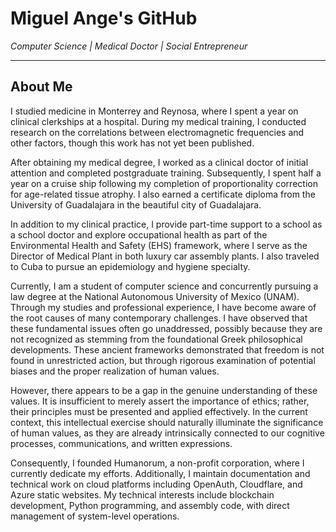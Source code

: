 # Miguel Ange's GitHub

*Computer Science | Medical Doctor | Social Entrepreneur*

---

## About Me

I studied medicine in Monterrey and Reynosa, where I spent a year on clinical clerkships at a hospital. During my medical training, I conducted research on the correlations between electromagnetic frequencies and other factors, though this work has not yet been published.

After obtaining my medical degree, I worked as a clinical doctor of initial attention and completed postgraduate training. Subsequently, I spent half a year on a cruise ship following my completion of proportionality correction for age-related tissue atrophy. I also earned a certificate diploma from the University of Guadalajara in the beautiful city of Guadalajara.

In addition to my clinical practice, I provide part-time support to a school as a school doctor and explore occupational health as part of the Environmental Health and Safety (EHS) framework, where I serve as the Director of Medical Plant in both luxury car assembly plants. I also traveled to Cuba to pursue an epidemiology and hygiene specialty.

Currently, I am a student of computer science and concurrently pursuing a law degree at the National Autonomous University of Mexico (UNAM). Through my studies and professional experience, I have become aware of the root causes of many contemporary challenges. I have observed that these fundamental issues often go unaddressed, possibly because they are not recognized as stemming from the foundational Greek philosophical developments. These ancient frameworks demonstrated that freedom is not found in unrestricted action, but through rigorous examination of potential biases and the proper realization of human values.

However, there appears to be a gap in the genuine understanding of these values. It is insufficient to merely assert the importance of ethics; rather, their principles must be presented and applied effectively. In the current context, this intellectual exercise should naturally illuminate the significance of human values, as they are already intrinsically connected to our cognitive processes, communications, and written expressions.

Consequently, I founded Humanorum, a non-profit corporation, where I currently dedicate my efforts. Additionally, I maintain documentation and technical work on cloud platforms including OpenAuth, Cloudflare, and Azure static websites. My technical interests include blockchain development, Python programming, and assembly code, with direct management of system-level operations.
